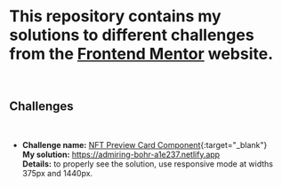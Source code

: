 # This repository contains my solutions to different challenges from the [Frontend Mentor](https://www.frontendmentor.io/home) website.
<br>

## Challenges

<br>

- **Challenge name:** [NFT Preview Card Component](https://www.frontendmentor.io/challenges/nft-preview-card-component-SbdUL_w0U/hub/flexbox-media-queries-45Q-P1f6m "link to challenge description"){:target="_blank"} <br> 
  **My solution:** https://admiring-bohr-a1e237.netlify.app<br>
  **Details:** to properly see the solution, use responsive mode at widths 375px and 1440px. 
